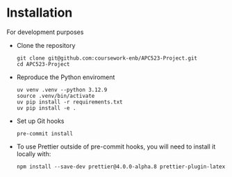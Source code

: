 # Installation

For development purposes

* Clone the repository
  ```
  git clone git@github.com:coursework-enb/APC523-Project.git
  cd APC523-Project
  ```
* Reproduce the Python enviroment
  ```
  uv venv .venv --python 3.12.9
  source .venv/bin/activate
  uv pip install -r requirements.txt
  uv pip install -e .
  ```
* Set up Git hooks
  ```
  pre-commit install
  ```
* To use Prettier outside of pre-commit hooks, you will need to install it locally with:
  ```
  npm install --save-dev prettier@4.0.0-alpha.8 prettier-plugin-latex
  ```

